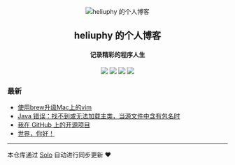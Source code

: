 <p align="center"><img alt="heliuphy 的个人博客" src="https://pic.stdstring.com/favicon.jpeg"></p><h2 align="center">
heliuphy 的个人博客
</h2>

<h4 align="center">记录精彩的程序人生</h4>
<p align="center"><a title="heliuphy 的个人博客" target="_blank" href="https://github.com/heliuphy/solo-blog"><img src="https://img.shields.io/github/last-commit/heliuphy/solo-blog.svg?style=flat-square&color=FF9900"></a>
<a title="GitHub repo size in bytes" target="_blank" href="https://github.com/heliuphy/solo-blog"><img src="https://img.shields.io/github/repo-size/heliuphy/solo-blog.svg?style=flat-square"></a>
<a title="Solo Version" target="_blank" href="https://github.com/b3log/solo/releases"><img src="https://img.shields.io/badge/solo-3.6.6-f1e05a.svg?style=flat-square&color=blueviolet"></a>
<a title="Hits" target="_blank" href="https://github.com/b3log/hits"><img src="https://hits.b3log.org/heliuphy/solo-blog.svg"></a></p>

### 最新

* [使用brew升级Mac上的vim](https://www.stdstring.com/articles/2019/11/14/1573742897747.html)
* [Java 错误：找不到或无法加载主类，当源文件中含有包名时](https://www.stdstring.com/articles/2019/11/14/1573719092582.html)
* [我在 GitHub 上的开源项目](https://www.stdstring.com/my-github-repos)
* [世界，你好！](https://www.stdstring.com/hello-solo)



---

本仓库通过 [Solo](https://github.com/b3log/solo) 自动进行同步更新 ❤️ 